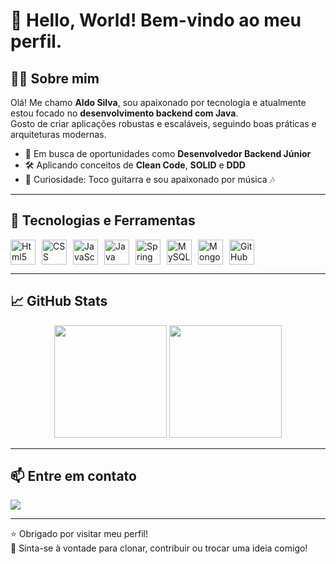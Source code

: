 # 👋 Hello, World! Bem-vindo ao meu perfil.

## 🧑‍💻 Sobre mim

Olá! Me chamo **Aldo Silva**, sou apaixonado por tecnologia e atualmente estou focado no **desenvolvimento backend com Java**.  
Gosto de criar aplicações robustas e escaláveis, seguindo boas práticas e arquiteturas modernas.

- 🎯 Em busca de oportunidades como **Desenvolvedor Backend Júnior**
- 🛠️ Aplicando conceitos de **Clean Code**, **SOLID** e **DDD**
- 🎸 Curiosidade: Toco guitarra e sou apaixonado por música 🎶

---

## 🚀 Tecnologias e Ferramentas

<div style="display: flex; align: center; gap: 10px" ">
  <img src="https://cdn.jsdelivr.net/gh/devicons/devicon/icons/html5/html5-original.svg" height="40" alt="Html5"/>
  <img src="https://cdn.jsdelivr.net/gh/devicons/devicon/icons/css3/css3-original.svg" height="40" alt="CSS"/>
  <img src="https://cdn.jsdelivr.net/gh/devicons/devicon/icons/javascript/javascript-original.svg" height="40" alt="JavaScript"/>
  <img src="https://cdn.jsdelivr.net/gh/devicons/devicon/icons/java/java-original.svg" height="40" alt="Java"/>
  <img src="https://cdn.jsdelivr.net/gh/devicons/devicon/icons/spring/spring-original.svg" height="40" alt="Spring Boot"/>
  <img src="https://cdn.jsdelivr.net/gh/devicons/devicon/icons/mysql/mysql-original.svg" height="40" alt="MySQL"/>
  <img src="https://cdn.jsdelivr.net/gh/devicons/devicon/icons/mongodb/mongodb-original.svg" height="40" alt="MongoDB"/>
  <img src="https://cdn.jsdelivr.net/gh/devicons/devicon@latest/icons/github/github-original.svg" height="40" alt="GitHub"/>
 
</div>

---

## 📈 GitHub Stats

<div align="center">
  <img height="180em" src="https://github-readme-stats.vercel.app/api?username=aldo94silva&show_icons=true&theme=dracula&include_all_commits=true&count_private=true"/>
  <img height="180em" src="https://github-readme-stats.vercel.app/api/top-langs/?username=aldo94silva&layout=compact&langs_count=7&theme=dracula"/>
</div>

---

## 📫 Entre em contato

<div>
  <a href="www.linkedin.com/in/aldo-vanio-da-silva-junior-523a5a1b5" target="_blank">
    <img src="https://img.shields.io/badge/-LinkedIn-%230077B5?style=for-the-badge&logo=linkedin&logoColor=white">
  </a>
</div>

---

⭐ Obrigado por visitar meu perfil!  
🔁 Sinta-se à vontade para clonar, contribuir ou trocar uma ideia comigo!
